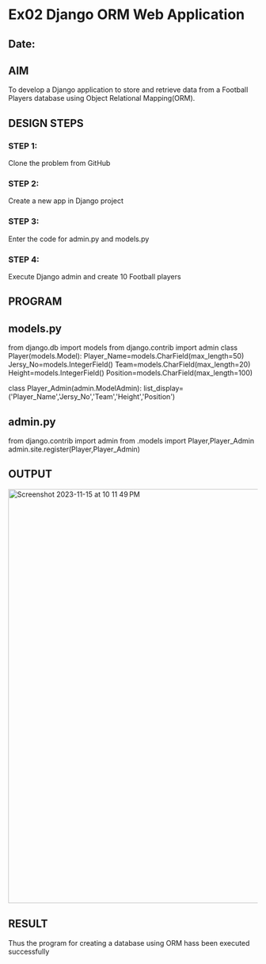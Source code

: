 # Ex02 Django ORM Web Application
## Date: 

## AIM
To develop a Django application to store and retrieve data from a Football Players database using Object Relational Mapping(ORM).

## DESIGN STEPS

### STEP 1:
Clone the problem from GitHub

### STEP 2:
Create a new app in Django project

### STEP 3:
Enter the code for admin.py and models.py

### STEP 4:
Execute Django admin and create 10 Football players

## PROGRAM
## models.py
from django.db import models
from django.contrib import admin
class Player(models.Model):
    Player_Name=models.CharField(max_length=50)
    Jersy_No=models.IntegerField()
    Team=models.CharField(max_length=20)
    Height=models.IntegerField()
    Position=models.CharField(max_length=100)

class Player_Admin(admin.ModelAdmin):
    list_display=('Player_Name','Jersy_No','Team','Height','Position')
## admin.py
from django.contrib import admin
from .models import Player,Player_Admin
admin.site.register(Player,Player_Admin)
## OUTPUT

<img width="835" alt="Screenshot 2023-11-15 at 10 11 49 PM" src="https://github.com/Shrishxok/FWAD-EX2/assets/120294863/97412b99-9262-45d6-a569-1a95094da571">



## RESULT
Thus the program for creating a database using ORM hass been executed successfully
